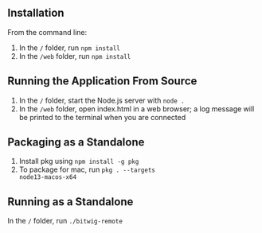 ## Installation

From the command line:
1. In the <code>/</code> folder, run <code>npm install</code>
2. In the <code>/web</code> folder, run <code>npm install</code>

## Running the Application From Source

1. In the <code>/</code> folder, start the Node.js server with <code>node .</code>
2. In the <code>/web</code> folder, open index.html in a web browser; a log message will be printed to the terminal when you are connected

## Packaging as a Standalone

1. Install pkg using <code>npm install -g pkg</code>
2. To package for mac, run <code>pkg . --targets node13-macos-x64</code>

## Running as a Standalone

In the <code>/</code> folder, run <code>./bitwig-remote</code>
